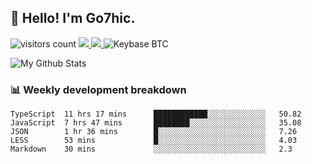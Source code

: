 ## 👋 Hello! I'm Go7hic.

 ![visitors count](https://visitors-by-url-pls-dont-use-this-in-your-repo.vercel.app/Go7hic-github-readme)
 <a href="https://twitter.com/Go7hic">
    <img src="https://img.shields.io/badge/-@Go7hic-1ca0f1?style=flat-square&labelColor=1ca0f1&logo=twitter&logoColor=white&link=https://twitter.com/Go7hic">
   <a/>
   <a href="mailto:gtfx0209@gmail.com">
    <img src="https://img.shields.io/badge/-gtfx0209@gmail.com-c14438?style=flat-square&logo=Gmail&logoColor=white&link=mailto:gtfx0209@gmail.com">
   <a/>
    ![Keybase BTC](https://img.shields.io/keybase/btc/Go7hic)
 <!--
🔭 I’m currently working
🌱 I’m currently learning
💬 Ask me about 
📫 How to reach me: 
⚡ Fun fact: 
-->

![My Github Stats](https://github-readme-stats.vercel.app/api?username=Go7hic&show_icons=true&count_private=true)



### 📊 Weekly development breakdown
<!--START_SECTION:waka-->
```text
TypeScript  11 hrs 17 mins      ████████████░░░░░░░░░░░░░   50.82 
JavaScript  7 hrs 47 mins       ████████░░░░░░░░░░░░░░░░░   35.08 
JSON        1 hr 36 mins        █░░░░░░░░░░░░░░░░░░░░░░░░   7.26 
LESS        53 mins             █░░░░░░░░░░░░░░░░░░░░░░░░   4.03 
Markdown    30 mins             ░░░░░░░░░░░░░░░░░░░░░░░░░   2.3
```
<!--END_SECTION:waka-->


